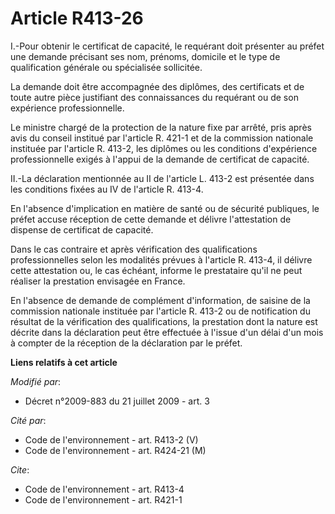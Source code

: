 # Article R413-26

I.-Pour obtenir le certificat de capacité, le requérant doit présenter au préfet une demande précisant ses nom, prénoms,
domicile et le type de qualification générale ou spécialisée sollicitée. 

La demande doit être accompagnée des diplômes, des certificats et de toute autre pièce justifiant des connaissances du
requérant ou de son expérience professionnelle. 

Le ministre chargé de la protection de la nature fixe par arrêté, pris après avis du conseil institué par l'article R. 421-1
et de la commission nationale instituée par l'article R. 413-2, les diplômes ou les conditions d'expérience professionnelle
exigés à l'appui de la demande de certificat de capacité. 

II.-La déclaration mentionnée au II de l'article L. 413-2 est présentée dans les conditions fixées au IV de l'article R.
413-4. 

En l'absence d'implication en matière de santé ou de sécurité publiques, le préfet accuse réception de cette demande et
délivre l'attestation de dispense de certificat de capacité. 

Dans le cas contraire et après vérification des qualifications professionnelles selon les modalités prévues à l'article R.
413-4, il délivre cette attestation ou, le cas échéant, informe le prestataire qu'il ne peut réaliser la prestation envisagée
en France. 

En l'absence de demande de complément d'information, de saisine de la commission nationale instituée par l'article R. 413-2
ou de notification du résultat de la vérification des qualifications, la prestation dont la nature est décrite dans la
déclaration peut être effectuée à l'issue d'un délai d'un mois à compter de la réception de la déclaration par le préfet.

**Liens relatifs à cet article**

_Modifié par_:

  - Décret n°2009-883 du 21 juillet 2009 - art. 3

_Cité par_:

  - Code de l'environnement - art. R413-2 (V)
  - Code de l'environnement - art. R424-21 (M)

_Cite_:

  - Code de l'environnement - art. R413-4
  - Code de l'environnement - art. R421-1
